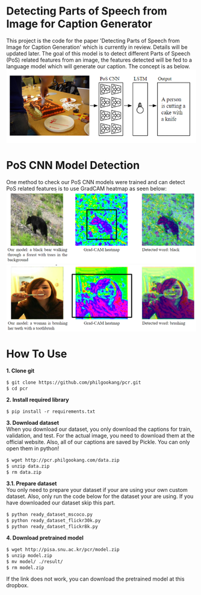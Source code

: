 # Detecting Parts of Speech from Image for Caption Generator
This project is the code for the paper 'Detecting Parts of Speech from Image for Caption Generation' which is currently in review. Details will be updated later. The goal of this model is to detect different Parts of Speech (PoS) related features from an image, the features detected will be fed to a language model which will generate our caption. The concept is as below.  
![alt text](https://github.com/philgookang/pcr/blob/master/rss/overview.png?raw=true "Overview of the PCR model")  


# PoS CNN Model Detection
One method to check our PoS CNN models were trained and can detect PoS related features is to use GradCAM heatmap as seen below:
![alt text](https://github.com/philgookang/pcr/blob/master/rss/gradcam_1.png?raw=true "Adjective CNN Model GradCAM example")  
![alt text](https://github.com/philgookang/pcr/blob/master/rss/gradcam_2.png?raw=true "Verb CNN Model GradCAM example")  


# How To Use
**1. Clone git**
```
$ git clone https://github.com/philgookang/pcr.git
$ cd pcr
```

**2. Install required library**
```
$ pip install -r requirements.txt
```

**3. Download dataset**  
When you download our dataset, you only download the captions for train, validation, and test. For the actual image, you need to download them at the official website. Also, all of our captions are saved by Pickle. You can only open them in python!
```
$ wget http://pcr.philgookang.com/data.zip
$ unzip data.zip
$ rm data.zip
```

**3.1. Prepare dataset**  
You only need to prepare your dataset if your are using your own custom dataset. Also, only run the code below for the dataset your are using. If you have downloaded our dataset skip this part.
```
$ python ready_dataset_mscoco.py
$ python ready_dataset_flickr30k.py
$ python ready_dataset_flickr8k.py
```


**4. Download pretrained model**
```
$ wget http://pisa.snu.ac.kr/pcr/model.zip
$ unzip model.zip
$ mv model/ ./result/
$ rm model.zip
```
If the link does not work, you can download the pretrained model at this dropbox.
